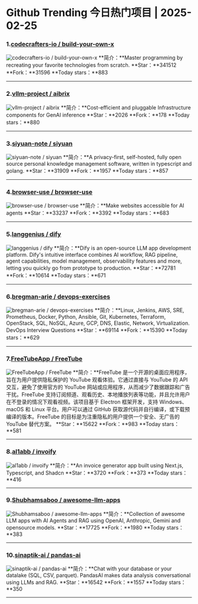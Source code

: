 # Github Trending 今日热门项目 | 2025-02-25
### 1.[codecrafters-io / build-your-own-x](https://github.com/codecrafters-io/build-your-own-x)

![codecrafters-io / build-your-own-x](https://opengraph.githubassets.com/2b059ff068964833acd45b016694d9dfaea0d32e31a3959196359c1d2fac6561/codecrafters-io/build-your-own-x)
**简介：**Master programming by recreating your favorite technologies from scratch.
**Star：**341512
**Fork：**31596
**Today stars：**883

---

### 2.[vllm-project / aibrix](https://github.com/vllm-project/aibrix)

![vllm-project / aibrix](https://opengraph.githubassets.com/7cdc0852556838515cb0a215e50ca135c7c7ffd5534d303dfa8f4b4965bb560c/vllm-project/aibrix)
**简介：**Cost-efficient and pluggable Infrastructure components for GenAI inference
**Star：**2026
**Fork：**178
**Today stars：**880

---

### 3.[siyuan-note / siyuan](https://github.com/siyuan-note/siyuan)

![siyuan-note / siyuan](https://repository-images.githubusercontent.com/291438522/088c9359-bb50-4be5-a5d9-b638bcc29566)
**简介：**A privacy-first, self-hosted, fully open source personal knowledge management software, written in typescript and golang.
**Star：**31909
**Fork：**1957
**Today stars：**857

---

### 4.[browser-use / browser-use](https://github.com/browser-use/browser-use)

![browser-use / browser-use](https://opengraph.githubassets.com/522df569838261042df6d8f480b0b81e4c466df061a2b9d2e9fd7aa8b49ea8f7/browser-use/browser-use)
**简介：**Make websites accessible for AI agents
**Star：**33237
**Fork：**3392
**Today stars：**683

---

### 5.[langgenius / dify](https://github.com/langgenius/dify)

![langgenius / dify](https://repository-images.githubusercontent.com/626805178/9be4b2a3-59f8-4cf3-9ff3-5bf53f02d1c0)
**简介：**Dify is an open-source LLM app development platform. Dify's intuitive interface combines AI workflow, RAG pipeline, agent capabilities, model management, observability features and more, letting you quickly go from prototype to production.
**Star：**72781
**Fork：**10614
**Today stars：**671

---

### 6.[bregman-arie / devops-exercises](https://github.com/bregman-arie/devops-exercises)

![bregman-arie / devops-exercises](https://repository-images.githubusercontent.com/212639071/dc05f400-f0a1-11ea-92d7-163d68cdd605)
**简介：**Linux, Jenkins, AWS, SRE, Prometheus, Docker, Python, Ansible, Git, Kubernetes, Terraform, OpenStack, SQL, NoSQL, Azure, GCP, DNS, Elastic, Network, Virtualization. DevOps Interview Questions
**Star：**69114
**Fork：**15390
**Today stars：**629

---

### 7.[FreeTubeApp / FreeTube](https://github.com/FreeTubeApp/FreeTube)

![FreeTubeApp / FreeTube](https://opengraph.githubassets.com/9cb39e82ee6727d226985757b8a86f3b7e98257960f8088e27f6d86e098c3558/FreeTubeApp/FreeTube)
**简介：**FreeTube 是一个开源的桌面应用程序，旨在为用户提供隐私保护的 YouTube 观看体验。它通过直接与 YouTube 的 API 交互，避免了使用官方的 YouTube 网站或应用程序，从而减少了数据跟踪和广告干扰。FreeTube 支持订阅频道、观看历史、本地播放列表等功能，并且允许用户在不登录的情况下观看视频。该项目基于 Electron 框架开发，支持 Windows、macOS 和 Linux 平台。用户可以通过 GitHub 获取源代码并自行编译，或下载预编译的版本。FreeTube 的目标是为注重隐私的用户提供一个安全、无广告的 YouTube 替代方案。
**Star：**15622
**Fork：**983
**Today stars：**581

---

### 8.[al1abb / invoify](https://github.com/al1abb/invoify)

![al1abb / invoify](https://repository-images.githubusercontent.com/692813598/bb3125e0-c32b-4b65-b62a-84d30def54ac)
**简介：**An invoice generator app built using Next.js, Typescript, and Shadcn
**Star：**3720
**Fork：**373
**Today stars：**416

---

### 9.[Shubhamsaboo / awesome-llm-apps](https://github.com/Shubhamsaboo/awesome-llm-apps)

![Shubhamsaboo / awesome-llm-apps](https://opengraph.githubassets.com/92cbecd027f0420aec29996de2e827af06b22450a1667e86feb683938c9454c9/Shubhamsaboo/awesome-llm-apps)
**简介：**Collection of awesome LLM apps with AI Agents and RAG using OpenAI, Anthropic, Gemini and opensource models.
**Star：**17725
**Fork：**1980
**Today stars：**383

---

### 10.[sinaptik-ai / pandas-ai](https://github.com/sinaptik-ai/pandas-ai)

![sinaptik-ai / pandas-ai](https://opengraph.githubassets.com/6f5bf57e944eeea34f49ac1e1e5c9cac2bebd07c89c013d821f072778d8ebaab/sinaptik-ai/pandas-ai)
**简介：**Chat with your database or your datalake (SQL, CSV, parquet). PandasAI makes data analysis conversational using LLMs and RAG.
**Star：**16542
**Fork：**1557
**Today stars：**350

---


